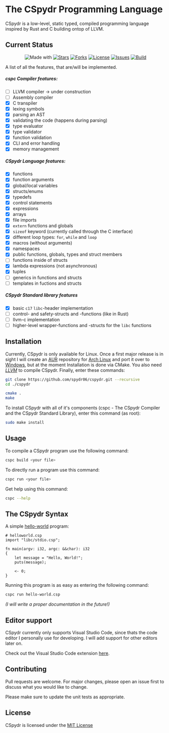 # The CSpydr Programming Language

CSpydr is a low-level, static typed, compiled programming language inspired by Rust and C building ontop of LLVM. 

## Current Status

<div align="center">

![Made with](https://img.shields.io/badge/made%20with-C-123456?style=flat)
[![Stars](https://img.shields.io/github/stars/spydr06/cspydr?style=flat)](https://github.com/Spydr06/CSpydr/stargazers)
[![Forks](https://img.shields.io/github/forks/spydr06/cspydr?style=flat)](https://github.com/Spydr06/CSpydr/network/members)
[![License](https://img.shields.io/github/license/spydr06/cspydr?style=flat)](https://github.com/Spydr06/CSpydr/blob/main/LICENSE)
[![Issues](https://img.shields.io/github/issues/spydr06/cspydr?style=flat)](https://github.com/Spydr06/CSpydr/issues)
[![Build](https://img.shields.io/badge/build-success-success?style=flat)](https://github.com/Spydr06/CSpydr/releases)

</div>

A list of all the features, that are/will be implemented.

##### cspc Compiler features:
- [ ] LLVM compiler -> under construction
- [ ] Assembly compiler
- [x] C transpiler
- [x] lexing symbols
- [x] parsing an AST
- [x] validating the code (happens during parsing)
- [x] type evaluator
- [x] type validator
- [x] function validation
- [x] CLI and error handling
- [x] memory management

##### CSpydr Language features:
- [x] functions
- [x] function arguments 
- [x] global/local variables
- [x] structs/enums
- [x] typedefs
- [x] control statements
- [x] expressions
- [x] arrays
- [x] file imports
- [x] `extern` functions and globals
- [x] `sizeof` keyword (currently called through the C interface)
- [x] different loop types: `for`, `while` and `loop`
- [x] macros (without arguments)
- [x] namespaces
- [x] public functions, globals, types and struct members
- [ ] functions inside of structs
- [x] lambda expressions (not asynchronous)
- [x] tuples
- [ ] generics in functions and structs
- [ ] templates in fuctions and structs

##### CSpydr Standard library features
- [x] basic `c17` `libc`-header implementation
- [ ] control- and safety-structs and -functions (like in Rust)
- [ ] llvm-c implementation
- [ ] higher-level wrapper-functions and -structs for the `libc` functions

## Installation

Currently, CSpydr is only available for Linux. Once a first major release is in sight I will create an [AUR](https://aur.archlinux.org/) repository for [Arch Linux](https://archlinux.org/) and port it over to [Windows](https://www.microsoft.com/windows), but at the moment Installation is done via CMake. You also need [*LLVM*](https://llvm.org/docs/GettingStarted.html) to compile CSpydr.
Finally, enter these commands:

```bash
git clone https://github.com/spydr06/cspydr.git --recursive
cd ./cspydr
```
```bash
cmake .
make
```

To install CSpydr with all of it's components (cspc - The CSpydr Compiler and the CSpydr Standard Library), enter this command (as root):
```bash
sudo make install
```

## Usage

To compile a CSpydr program use the following command:
```bash
cspc build <your file>
```
To directly run a program use this command:
```bash
cspc run <your file>
```

Get help using this command:
```bash
cspc --help
```

## The CSpydr Syntax

A simple [hello-world](https://github.com/Spydr06/CSpydr/blob/main/doc/src/helloworld.csp) program:

```cspydr
# helloworld.csp
import "libc/stdio.csp";

fn main(argv: i32, argc: &&char): i32
{
    let message = "Hello, World!";
    puts(message);

    <- 0;
}
```

Running this program is as easy as entering the following command:
```bash
cspc run hello-world.csp
```

*(I will write a proper documentation in the future!)*

## Editor support

CSpydr currently only supports Visual Studio Code, since thats the code editor I personally use for developing. I will add support for other editors later on.

Check out the Visual Studio Code extension [here](https://github.com/spydr06/cspydr-vscode-extension).

## Contributing
Pull requests are welcome. For major changes, please open an issue first to discuss what you would like to change.

Please make sure to update the unit tests as appropriate.

## License
CSpydr is licensed under the [MIT License](https://mit-license.org/)
